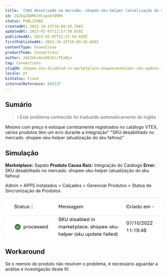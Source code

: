 ```yaml
---
title: '[SKU desativado no mercado. shopee-sku-helper (atualização do sku falhou)'
id: 2GZUqJQ8MeI9lspoGYQ9Rh
status: PUBLISHED
createdAt: 2022-10-25T16:09:55.768Z
updatedAt: 2023-02-07T12:57:50.039Z
publishedAt: 2023-02-07T12:57:50.039Z
firstPublishedAt: 2022-10-25T16:09:56.669Z
contentType: knownIssue
productTeam: Connections
author: 2mXZkbi0oi061KicTExNjo
tag: Connections
slugEN: shopee-sku-disabled-in-marketplace-shopeeskuhelper-sku-update-failed
locale: pt
kiStatus: Fixed
internalReference: 685137
---
```


## Sumário

>ℹ️ Este problema conhecido foi traduzido automaticamente do inglês.



Mesmo com preço e estoque corretamente registrados no catálogo VTEX, vários produtos têm um erro durante a integração" "SKU desabilitado no mercado. shopee-sku-helper (atualização do sku falhou)"


##

## Simulação



**Marketplace:** Sapato
**Produto Causa Raiz:** Integração do Catálogo
**Error:** SKU desabilitado no mercado. shopee-sku-helper (atualização do sku falhou)

Admin > APPS instalados > Calçados > Gerenciar Produtos > Status de Sincronização de Produtos

 ![](https://raw.githubusercontent.com/vtexdocs/known-issues/refs/heads/main/docs/pt/known-issues/Connections/sku-desativado-no-mercado-shopeeskuhelper-atualizacao-do-sku-falhou_1.png)


##

## Workaround


Se o reenvio do produto não resolver o problema, é necessário aguardar a análise e investigação deste KI.

